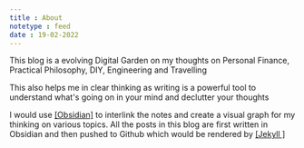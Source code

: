 ```yaml
---
title : About
notetype : feed
date : 19-02-2022
---
```


This blog is a evolving Digital Garden on my thoughts on Personal Finance, Practical Philosophy, DIY, Engineering and Travelling

This also helps me in clear thinking as writing is a powerful tool to understand what's going on in your mind and declutter your thoughts

I would use [[Obsidian]](https://obsidian.md/) to interlink the notes and create a visual graph for my thinking on various topics. All the posts in this blog are first written in Obsidian and then pushed to Github which would be rendered by [[Jekyll ]](https://jekyll-garden.github.io/posts/how-to)

